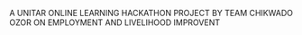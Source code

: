 A UNITAR ONLINE LEARNING HACKATHON PROJECT BY TEAM CHIKWADO OZOR ON EMPLOYMENT AND LIVELIHOOD IMPROVENT

